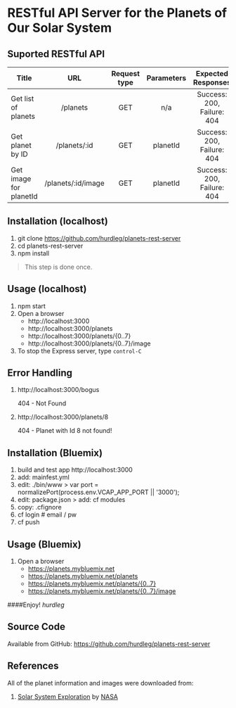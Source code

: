 # RESTful API Server for the Planets of Our Solar System

## Suported RESTful API

| Title                  | URL                | Request type | Parameters | Expected Responses         |
|------------------------|:------------------:|:------------:|:----------:|:--------------------------:|
| Get list of planets    | /planets           | GET          | n/a        | Success: 200, Failure: 404 |
| Get planet by ID       | /planets/:id       | GET          | planetId   | Success: 200, Failure: 404 |
| Get image for planetId | /planets/:id/image | GET          | planetId   | Success: 200, Failure: 404 |

## Installation (localhost)
1. git clone https://github.com/hurdleg/planets-rest-server
2. cd planets-rest-server
3. npm install

> This step is done once.

## Usage (localhost)
1. npm start
2. Open a browser
   * http://localhost:3000
   * http://localhost:3000/planets
   * http://localhost:3000/planets/{0..7}
   * http://localhost:3000/planets/{0..7}/image
3. To stop the Express server, type `control-C`

## Error Handling
1. http://localhost:3000/bogus

   404 - Not Found

2. http://localhost:3000/planets/8

   404 - Planet with Id 8 not found!

## Installation (Bluemix)
1. build and test app http://localhost:3000
2. add: mainfest.yml
3. edit: ./bin/www > var port = normalizePort(process.env.VCAP_APP_PORT || '3000');
4. edit: package.json > add: cf modules
5. copy: .cfignore
6. cf login # email / pw
7. cf push

## Usage (Bluemix)
1. Open a browser
   * https://planets.mybluemix.net
   * https://planets.mybluemix.net/planets
   * https://planets.mybluemix.net/planets/{0..7}
   * https://planets.mybluemix.net/planets/{0..7}/image

####Enjoy!
*hurdleg*

## Source Code
Available from GitHub:
https://github.com/hurdleg/planets-rest-server

## References
All of the planet information and images were downloaded from:
1. [Solar System Exploration](http://solarsystem.nasa.gov/planets/) by [NASA](http://www.nasa.gov)

